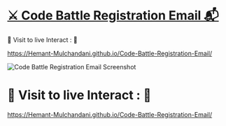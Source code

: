 # [⚔️ Code Battle Registration Email 📬](https://hemant-mulchandani.github.io/Code-Battle-Registration-Email/)

  📌 Visit to live Interact : 🔗

  https://Hemant-Mulchandani.github.io/Code-Battle-Registration-Email/ 

  ![Code Battle Registration Email Screenshot](https://user-images.githubusercontent.com/89768465/195787363-70f1043f-32d9-466c-8df7-f1c8d0cfa5ac.png)

  <!---
  ![Email Screenshot](Code%20Battle%20Registration%20Mail%20Capture.png)
  -->  

# 📌 Visit to live Interact : 🔗

 https://Hemant-Mulchandani.github.io/Code-Battle-Registration-Email/ 
